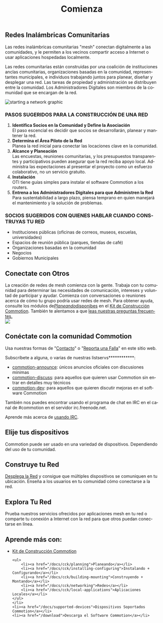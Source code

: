 ﻿---
layout: default
title: Comienza
site_section: docs
categories: 
created: 2013-12-11
changed: 2014-04-10
post_author: Chris Ritzo
lang: es
---
<h2>Redes Inalámbricas Comunitarias</h2>

Las redes inalámbricas comunitarias "mesh" conectan digitalmente a las comunidades, y le permiten a los vecinos compartir acceso a Internet o usar aplicaciones hospedadas localmente. 

Las redes comunitarias están construidas por una coalición de instituciones anclas comunitarias, organizaciones basadas en la comunidad, representantes municipales, e individuos trabajando juntos para planear, diseñar y desplegar una red. Las tareas de propiedad y administración se distribuyen entre la comunidad. Los Administradores Digitales son miembros de la comunidad que se encargan de la red.

<img class="threefourths-width" src="/files/get-started-starting-network.png" alt="starting a network graphic" />

<h3>PASOS SUGERIDOS PARA LA CONSTRUCCIÓN DE UNA RED</h3>
<ol>
 <li><strong>Identifica Socios en la Comunidad y Define la Asociación</strong><br />
 El paso escencial es decidir que socios se desarrollarán, planear y mantener la red.</li>
 <li><strong>Determina el Área Piloto de la Red</strong><br />
 Planea la red inicial para conectar las locaciones clave en la comunidad.</li>
 <li><strong>Alcance y Planeación</strong><br />
 Las encuestas, reuniones comunitarias, y los presupuestos transparentes y participativos pueden asegurar que la red reciba apoyo local. Administra las expectaciones al presentar el proyecto como un esfuerzo colaborativo, no un servicio gratuito.</li>
 <li><strong>Instalación</strong><br />
 OTI tiene guías simples para instalar el software Commotion a los routers.</li>
 <li><strong>Entrena a los Administradores Digitales para que Administren la Red</strong><br />
 Para sustentabilidad a largo plazo, piensa temprano en quien manejará el mantenimiento y la solución de problemas.</li>
</ol>

<h3>SOCIOS SUGERIDOS CON QUIENES HABLAR CUANDO CONSTRUYAS TU RED</h3>
<ul>
 <li>Instituciones públicas (oficinas de correos, museos, escuelas, universidades)</li>
 <li>Espacios de reunión pública (parques, tiendas de café)</li>
 <li>Organizaciones basadas en la comunidad</li>
 <li>Negocios</li>
 <li>Gobiernos Municipales</li>
</ul>

<h2>Conectate con Otros</h2>

<p>La creación de redes de mesh comienza con la gente. Trabaja con tu comunidad para determinar las necesidades de comunicación, intereses y voluntad de participar y ayudar. Comienza con conversaciones o reuniones acerca de cómo tu grupo podría usar redes de mesh. Para obtener ayuda, consulte los módulos de<a href="/docs/cck/planning"><em>Planeando</em>disponibes</a> en el <a href="/docs/cck">Kit de Construcción Commotion</a>. También te alentamos a que <a href="/about/faq">leas nuestras preguntas frecuentes.</a><br />
<img src="/files/styles/large/public/title_image.png?itok=uhJC0pqH" /></p>

<h2>Conéctate con la comunidad Commotion</h2>

<p>Usa nuestras formas de "<a href="/contact">Contacto</a>" o "<a href="/report">Reporta una Falla</a>" en este sitio web.</p>

<p>Subscríbete a alguna, o varias de nuestras listservs************:</p>

<ul>
	<li><a href="https://lists.chambana.net/mailman/listinfo/commotion-announce">commotion-announce</a>: únicos anuncios oficiales con discusiones mínimas</li>
	<li><a href="https://lists.chambana.net/mailman/listinfo/commotion-discuss">commotion-discuss</a>: para aquellos que quieren usar Commotion sin entrar en detalles muy técnicos</li>
	<li><a href="https://lists.chambana.net/mailman/listinfo/commotion-dev">commotion-dev</a>: para aquellos que quieren discutir mejoras en el software Commotion</li>
</ul>

<p>También nos puedes encontrar usando el programa de chat en IRC en el canal de #commotion en el servidor irc.freenode.net.</p>

<p>Aprende más acerca de <a href="http://freenode.net/using_the_network.shtml" target="_blank">usando IRC</a>.</p>

<h2>Elije tus dispositivos</h2>

<p>Commotion puede ser usado en una variedad de dispositivos. Dependiendo del uso de tu comunidad.</p>

<h2>Construye tu Red</h2>

<p><a href="/docs/cck/building-mounting">Desplega la Red</a> y consigue que múltiples dispositivos se comuniquen en tu ubicación. Enseña a los usuarios en tu comunidad cómo conectarse a la red.</p>

<h2>Explora Tu Red</h2>

<p>Prueba nuestros servicios ofrecidos por aplicaciones mesh en tu red o comparte tu conexión a Internet con la red para que otros puedan conectarse en línea.</p>

<h2>Aprende más con:</h2>

<ul>
	<li><a href="/docs/cck">Kit de Construcción Commotion</a>

	<ul>
		<li><a href="/docs/cck/planning">Planeando</a></li>
		<li><a href="/docs/cck/installing-configuring">Instalando + Configurando</a></li>
		<li><a href="/docs/cck/building-mounting">Construyendo + Montando</a></li>
		<li><a href="/docs/cck/networking">Redes</a></li>
		<li><a href="/docs/cck/local-applications">Aplicaciones Locales</a></li>
	</ul>
	</li>
	<li><a href="/docs/supported-devices">Dispositivos Soportados Commotion</a></li>
	<li><a href="/download">Descarga el Software Commotion</a></li>
</ul>

